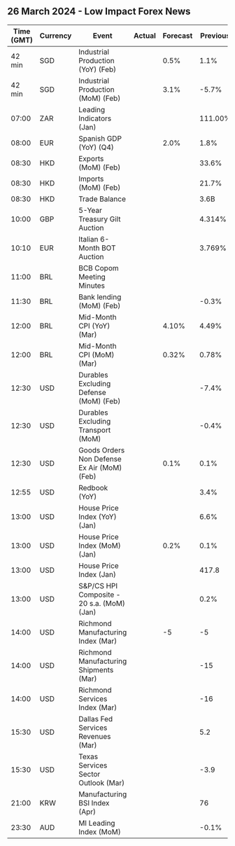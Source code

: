 ## 26 March 2024 - Low Impact Forex News

| Time (GMT) | Currency | Event | Actual | Forecast | Previous |
|------|----------|-------|--------|----------|----------|
| 42 min | SGD | Industrial Production (YoY) (Feb) |  | 0.5% | 1.1% |
| 42 min | SGD | Industrial Production (MoM) (Feb) |  | 3.1% | -5.7% |
| 07:00 | ZAR | Leading Indicators (Jan) |  |  | 111.00% |
| 08:00 | EUR | Spanish GDP (YoY) (Q4) |  | 2.0% | 1.8% |
| 08:30 | HKD | Exports (MoM) (Feb) |  |  | 33.6% |
| 08:30 | HKD | Imports (MoM) (Feb) |  |  | 21.7% |
| 08:30 | HKD | Trade Balance |  |  | 3.6B |
| 10:00 | GBP | 5-Year Treasury Gilt Auction |  |  | 4.314% |
| 10:10 | EUR | Italian 6-Month BOT Auction |  |  | 3.769% |
| 11:00 | BRL | BCB Copom Meeting Minutes |  |  |  |
| 11:30 | BRL | Bank lending (MoM) (Feb) |  |  | -0.3% |
| 12:00 | BRL | Mid-Month CPI (YoY) (Mar) |  | 4.10% | 4.49% |
| 12:00 | BRL | Mid-Month CPI (MoM) (Mar) |  | 0.32% | 0.78% |
| 12:30 | USD | Durables Excluding Defense (MoM) (Feb) |  |  | -7.4% |
| 12:30 | USD | Durables Excluding Transport (MoM) |  |  | -0.4% |
| 12:30 | USD | Goods Orders Non Defense Ex Air (MoM) (Feb) |  | 0.1% | 0.1% |
| 12:55 | USD | Redbook (YoY) |  |  | 3.4% |
| 13:00 | USD | House Price Index (YoY) (Jan) |  |  | 6.6% |
| 13:00 | USD | House Price Index (MoM) (Jan) |  | 0.2% | 0.1% |
| 13:00 | USD | House Price Index (Jan) |  |  | 417.8 |
| 13:00 | USD | S&P/CS HPI Composite - 20 s.a. (MoM) (Jan) |  |  | 0.2% |
| 14:00 | USD | Richmond Manufacturing Index (Mar) |  | -5 | -5 |
| 14:00 | USD | Richmond Manufacturing Shipments (Mar) |  |  | -15 |
| 14:00 | USD | Richmond Services Index (Mar) |  |  | -16 |
| 15:30 | USD | Dallas Fed Services Revenues (Mar) |  |  | 5.2 |
| 15:30 | USD | Texas Services Sector Outlook (Mar) |  |  | -3.9 |
| 21:00 | KRW | Manufacturing BSI Index (Apr) |  |  | 76 |
| 23:30 | AUD | MI Leading Index (MoM) |  |  | -0.1% |
